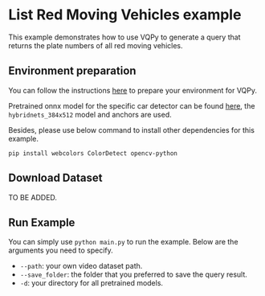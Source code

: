 # List Red Moving Vehicles example
This example demonstrates how to use VQPy to generate a query that returns the plate numbers of all red moving vehicles.

## Environment preparation
You can follow the instructions [here](../../README.md#installation) to prepare your environment for VQPy.

Pretrained onnx model for the specific car detector can be found [here](https://github.com/PINTO0309/PINTO_model_zoo/tree/main/276_HybridNets), the `hybridnets_384x512` model and anchors are used.

Besides, please use below command to install other dependencies for this example.
```
pip install webcolors ColorDetect opencv-python
```

## Download Dataset
TO BE ADDED.

## Run Example
You can simply use `python main.py` to run the example. Below are the arguments you need to specify.
* `--path`: your own video dataset path.
* `--save_folder`: the folder that you preferred to save the query result.
* `-d`: your directory for all pretrained models.